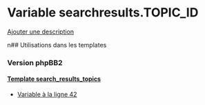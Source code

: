 # Variable searchresults.TOPIC_ID
[Ajouter une description](https://fa-tvars.appspot.com/searchresults.TOPIC_ID)

n## Utilisations dans les templates

### Version phpBB2

#### [Template search_results_topics](subsilver/search_results_topics.md)
* [Variable à la ligne 42](../subsilver/search_results_topics.tpl#L42)